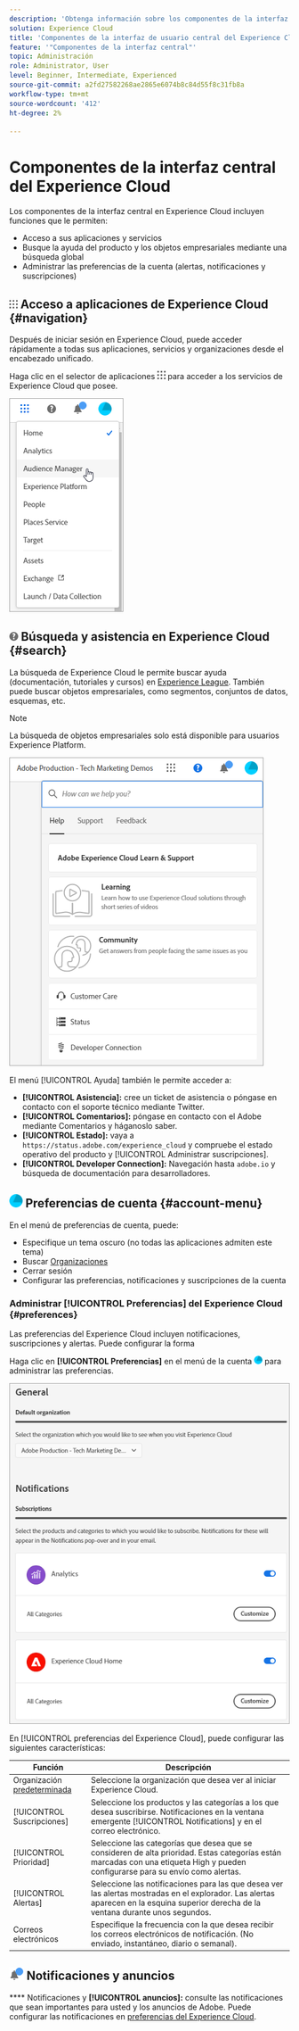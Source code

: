 ```yaml
---
description: 'Obtenga información sobre los componentes de la interfaz central en Experience Cloud, incluida la búsqueda global, las preferencias de su cuenta, cómo navegar por la interfaz y obtener ayuda. '
solution: Experience Cloud
title: 'Componentes de la interfaz de usuario central del Experience Cloud '
feature: '"Componentes de la interfaz central"'
topic: Administración
role: Administrator, User
level: Beginner, Intermediate, Experienced
source-git-commit: a2fd27582268ae2865e6074b8c84d55f8c31fb8a
workflow-type: tm+mt
source-wordcount: '412'
ht-degree: 2%

---
```


# Componentes de la interfaz central del Experience Cloud

Los componentes de la interfaz central en Experience Cloud incluyen funciones que le permiten:

* Acceso a sus aplicaciones y servicios
* Busque la ayuda del producto y los objetos empresariales mediante una búsqueda global
* Administrar las preferencias de la cuenta (alertas, notificaciones y suscripciones)

## ![](assets/menu-icon.png) Acceso a aplicaciones de Experience Cloud {#navigation}

Después de iniciar sesión en Experience Cloud, puede acceder rápidamente a todas sus aplicaciones, servicios y organizaciones desde el encabezado unificado.

Haga clic en el selector de aplicaciones ![](assets/menu-icon.png) para acceder a los servicios de Experience Cloud que posee.

![](assets/platform-core-services.png)

## ![](assets/help-icon.png) Búsqueda y asistencia en Experience Cloud {#search}

La búsqueda de Experience Cloud le permite buscar ayuda (documentación, tutoriales y cursos) en [Experience League](https://experienceleague.adobe.com/?lang=es#home). También puede buscar objetos empresariales, como segmentos, conjuntos de datos, esquemas, etc.

>[!NOTE]
>
>La búsqueda de objetos empresariales solo está disponible para usuarios Experience Platform.

![](assets/search-menu.png)

El menú [!UICONTROL Ayuda] también le permite acceder a:

* **[!UICONTROL Asistencia]:** cree un ticket de asistencia o póngase en contacto con el   soporte técnico mediante Twitter.
* **[!UICONTROL Comentarios]:** póngase en contacto con el Adobe mediante Comentarios y háganoslo saber.
* **[!UICONTROL Estado]:** vaya a  `https://status.adobe.com/experience_cloud` y compruebe el estado operativo del producto y  [!UICONTROL Administrar suscripciones].
* **[!UICONTROL Developer Connection]:** Navegación hasta  `adobe.io` y búsqueda de documentación para desarrolladores.

## ![](assets/preferences-icon.png) Preferencias de cuenta  {#account-menu}

En el menú de preferencias de cuenta, puede:

* Especifique un tema oscuro (no todas las aplicaciones admiten este tema)
* Buscar [Organizaciones](admin-getting-started/organizations.md)
* Cerrar sesión
* Configurar las preferencias, notificaciones y suscripciones de la cuenta [](#preferences)

### Administrar [!UICONTROL Preferencias] del Experience Cloud {#preferences}

Las preferencias del Experience Cloud incluyen notificaciones, suscripciones y alertas. Puede configurar la forma

Haga clic en **[!UICONTROL Preferencias]** en el menú de la cuenta ![](assets/preferences-icon-sm.png) para administrar las preferencias.

![](assets/preferences-page.png)

En [!UICONTROL preferencias del Experience Cloud], puede configurar las siguientes características:

| Función | Descripción |
|--- |--- |
| Organización [predeterminada](admin-getting-started/organizations.md) | Seleccione la organización que desea ver al iniciar Experience Cloud. |
| [!UICONTROL Suscripciones] | Seleccione los productos y las categorías a los que desea suscribirse. Notificaciones en la ventana emergente [!UICONTROL Notifications] y en el correo electrónico. |
| [!UICONTROL Prioridad] | Seleccione las categorías que desea que se consideren de alta prioridad. Estas categorías están marcadas con una etiqueta High y pueden configurarse para su envío como alertas. |
| [!UICONTROL Alertas] | Seleccione las notificaciones para las que desea ver las alertas mostradas en el explorador. Las alertas aparecen en la esquina superior derecha de la ventana durante unos segundos. |
| Correos electrónicos | Especifique la frecuencia con la que desea recibir los correos electrónicos de notificación. (No enviado, instantáneo, diario o semanal). |

## ![](assets/notifications.png) Notificaciones y anuncios

**** Notificaciones y  **[!UICONTROL anuncios]:** consulte las notificaciones que sean importantes para usted y los anuncios de Adobe. Puede configurar las notificaciones en [preferencias del Experience Cloud](#preferences).
